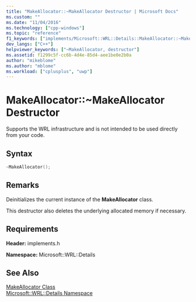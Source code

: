 ```yaml
---
title: "MakeAllocator::~MakeAllocator Destructor | Microsoft Docs"
ms.custom: ""
ms.date: "11/04/2016"
ms.technology: ["cpp-windows"]
ms.topic: "reference"
f1_keywords: ["implements/Microsoft::WRL::Details::MakeAllocator::~MakeAllocator"]
dev_langs: ["C++"]
helpviewer_keywords: ["~MakeAllocator, destructor"]
ms.assetid: f1299c5f-cc6b-4d4e-85d4-aee1be0e2b0a
author: "mikeblome"
ms.author: "mblome"
ms.workload: ["cplusplus", "uwp"]
---
```

# MakeAllocator::~MakeAllocator Destructor

Supports the WRL infrastructure and is not intended to be used directly from your code.

## Syntax

```cpp
~MakeAllocator();
```

## Remarks

Deinitializes the current instance of the **MakeAllocator** class.

This destructor also deletes the underlying allocated memory if necessary.

## Requirements

**Header:** implements.h

**Namespace:** Microsoft::WRL::Details

## See Also

[MakeAllocator Class](../windows/makeallocator-class.md)  
[Microsoft::WRL::Details Namespace](../windows/microsoft-wrl-details-namespace.md)